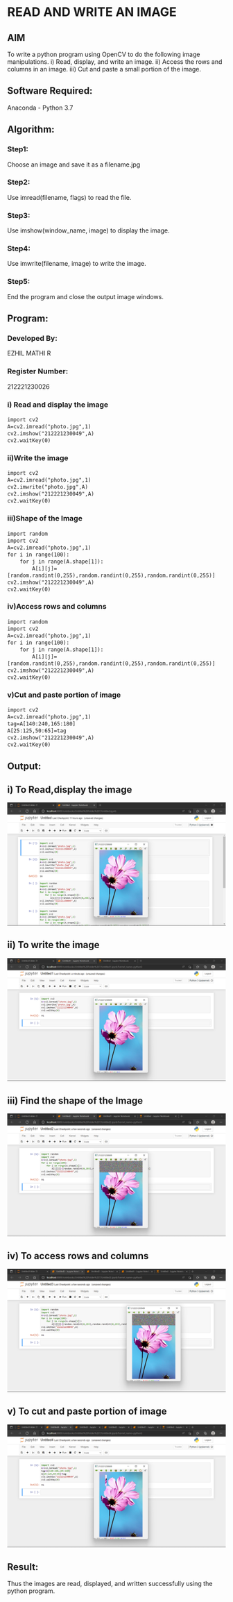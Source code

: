 # READ AND WRITE AN IMAGE
## AIM
To write a python program using OpenCV to do the following image manipulations.
i) Read, display, and write an image.
ii) Access the rows and columns in an image.
iii) Cut and paste a small portion of the image.

## Software Required:
Anaconda - Python 3.7
## Algorithm:
### Step1:
Choose an image and save it as a filename.jpg
### Step2:
Use imread(filename, flags) to read the file.
### Step3:
Use imshow(window_name, image) to display the image.
### Step4:
Use imwrite(filename, image) to write the image.
### Step5:
End the program and close the output image windows.
## Program:
### Developed By: 
EZHIL MATHI R 
### Register Number: 
212221230026

### i) Read and display the image
```
import cv2
A=cv2.imread("photo.jpg",1)
cv2.imshow("212221230049",A)
cv2.waitKey(0)
```

### ii)Write the image
```
import cv2
A=cv2.imread("photo.jpg",1)
cv2.imwrite("photo.jpg",A)
cv2.imshow("212221230049",A)
cv2.waitKey(0)
```

### iii)Shape of the Image
```
import random
import cv2
A=cv2.imread("photo.jpg",1)
for i in range(100):
    for j in range(A.shape[1]):
        A[i][j]=[random.randint(0,255),random.randint(0,255),random.randint(0,255)]
cv2.imshow("212221230049",A)
cv2.waitKey(0)
```

### iv)Access rows and columns
```
import random
import cv2
A=cv2.imread("photo.jpg",1)
for i in range(100):
    for j in range(A.shape[1]):
        A[i][j]=[random.randint(0,255),random.randint(0,255),random.randint(0,255)]
cv2.imshow("212221230049",A)
cv2.waitKey(0)
```

### v)Cut and paste portion of image
```
import cv2
A=cv2.imread("photo.jpg",1)
tag=A[140:240,165:180]
A[25:125,50:65]=tag
cv2.imshow("212221230049",A)
cv2.waitKey(0)
```
## Output:

## i) To Read,display the image
![output](./1.png)

## ii) To write the image
![output](./2.png)


## iii) Find the shape of the Image
![output](./3.png)


## iv) To access rows and columns
![output](./4.png)


## v) To cut and paste portion of image
![output](./5.png)



## Result:
Thus the images are read, displayed, and written successfully using the python program.


